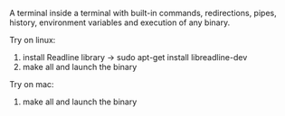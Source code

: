 A terminal inside a terminal with built-in commands, redirections, pipes, history, environment variables and execution of any binary.

Try on linux:
1. install Readline library -> sudo apt-get install libreadline-dev
2. make all and launch the binary

Try on mac:
1. make all and launch the binary
